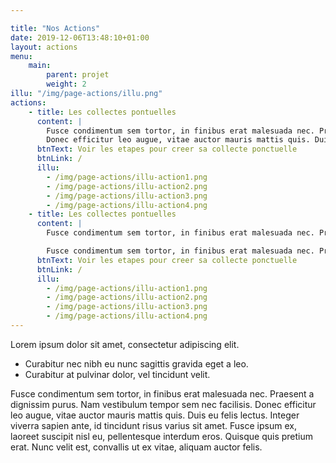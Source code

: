 ```yaml
---

title: "Nos Actions"
date: 2019-12-06T13:48:10+01:00
layout: actions
menu: 
    main:
        parent: projet
        weight: 2
illu: "/img/page-actions/illu.png"
actions:
    - title: Les collectes pontuelles
      content: |
        Fusce condimentum sem tortor, in finibus erat malesuada nec. Praesent a dignissim purus. Nam vestibulum tempor sem nec facilisis. 
        Donec efficitur leo augue, vitae auctor mauris mattis quis. Duis eu felis lectus. Integer viverra sapien ante, id tincidunt risus varius sit amet. Fusce ipsum ex, laoreet suscipit nisl eu, pellentesque interdum eros. Quisque quis pretium erat. Nunc velit est, convallis ut ex vitae, aliquam auctor felis.
      btnText: Voir les etapes pour creer sa collecte ponctuelle
      btnLink: /
      illu: 
        - /img/page-actions/illu-action1.png
        - /img/page-actions/illu-action2.png
        - /img/page-actions/illu-action3.png
        - /img/page-actions/illu-action4.png
    - title: Les collectes pontuelles
      content: | 
        Fusce condimentum sem tortor, in finibus erat malesuada nec. Praesent a dignissim purus. Nam vestibulum tempor sem nec facilisis. Donec efficitur leo augue, vitae auctor mauris mattis quis. Duis eu felis lectus. Integer viverra sapien ante, id tincidunt risus varius sit amet. Fusce ipsum ex, laoreet suscipit nisl eu, pellentesque interdum eros. Quisque quis pretium erat. Nunc velit est, convallis ut ex vitae, aliquam auctor felis.

        Fusce condimentum sem tortor, in finibus erat malesuada nec. Praesent a dignissim purus. Nam vestibulum tempor sem nec facilisis. Donec efficitur leo augue, vitae auctor mauris mattis quis. Duis eu felis lectus. Integer viverra sapien ante, id tincidunt risus varius sit amet. Fusce ipsum ex, laoreet suscipit nisl eu, pellentesque interdum eros. Quisque quis pretium erat. Nunc velit est, convallis ut ex vitae, aliquam auctor felis.
      btnText: Voir les etapes pour creer sa collecte ponctuelle
      btnLink: /
      illu: 
        - /img/page-actions/illu-action1.png
        - /img/page-actions/illu-action2.png
        - /img/page-actions/illu-action3.png
        - /img/page-actions/illu-action4.png
---
```



Lorem ipsum dolor sit amet, consectetur adipiscing elit. 

- Curabitur nec nibh eu nunc sagittis gravida eget a leo. 
- Curabitur at pulvinar dolor, vel tincidunt velit. 

Fusce condimentum sem tortor, in finibus erat malesuada nec. Praesent a dignissim purus. Nam vestibulum tempor sem nec facilisis. Donec efficitur leo augue, vitae auctor mauris mattis quis. Duis eu felis lectus. Integer viverra sapien ante, id tincidunt risus varius sit amet. Fusce ipsum ex, laoreet suscipit nisl eu, pellentesque interdum eros. Quisque quis pretium erat. Nunc velit est, convallis ut ex vitae, aliquam auctor felis.
